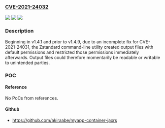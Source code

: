 ### [CVE-2021-24032](https://cve.mitre.org/cgi-bin/cvename.cgi?name=CVE-2021-24032)
![](https://img.shields.io/static/v1?label=Product&message=Zstandard&color=blue)
![](https://img.shields.io/static/v1?label=Version&message=!%3E%3D%201.4.9%20&color=brighgreen)
![](https://img.shields.io/static/v1?label=Vulnerability&message=Insecure%20Inherited%20Permissions%20(CWE-277)&color=brighgreen)

### Description

Beginning in v1.4.1 and prior to v1.4.9, due to an incomplete fix for CVE-2021-24031, the Zstandard command-line utility created output files with default permissions and restricted those permissions immediately afterwards. Output files could therefore momentarily be readable or writable to unintended parties.

### POC

#### Reference
No PoCs from references.

#### Github
- https://github.com/akiraabe/myapp-container-jaxrs


